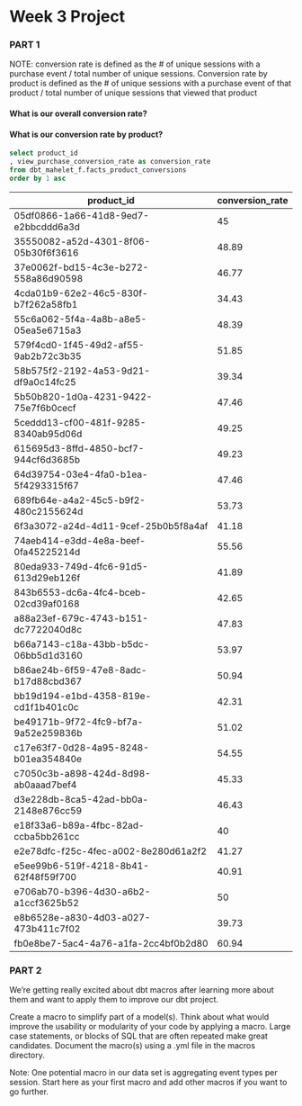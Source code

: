 # Week 3 Project 

### PART 1

NOTE: conversion rate is defined as the # of unique sessions with a purchase event / total number of unique sessions. Conversion rate by product is defined as the # of unique sessions with a purchase event of that product / total number of unique sessions that viewed that product

#### What is our overall conversion rate?

#### What is our conversion rate by product?

``` sql 
select product_id
, view_purchase_conversion_rate as conversion_rate 
from dbt_mahelet_f.facts_product_conversions
order by 1 asc 
```

product_id	                            | conversion_rate
--------------------------------------- | ----------------
05df0866-1a66-41d8-9ed7-e2bbcddd6a3d	| 45
35550082-a52d-4301-8f06-05b30f6f3616	| 48.89
37e0062f-bd15-4c3e-b272-558a86d90598	| 46.77
4cda01b9-62e2-46c5-830f-b7f262a58fb1	| 34.43
55c6a062-5f4a-4a8b-a8e5-05ea5e6715a3	| 48.39
579f4cd0-1f45-49d2-af55-9ab2b72c3b35	| 51.85
58b575f2-2192-4a53-9d21-df9a0c14fc25	| 39.34
5b50b820-1d0a-4231-9422-75e7f6b0cecf	| 47.46
5ceddd13-cf00-481f-9285-8340ab95d06d	| 49.25
615695d3-8ffd-4850-bcf7-944cf6d3685b	| 49.23
64d39754-03e4-4fa0-b1ea-5f4293315f67	| 47.46
689fb64e-a4a2-45c5-b9f2-480c2155624d	| 53.73
6f3a3072-a24d-4d11-9cef-25b0b5f8a4af	| 41.18
74aeb414-e3dd-4e8a-beef-0fa45225214d	| 55.56
80eda933-749d-4fc6-91d5-613d29eb126f	| 41.89
843b6553-dc6a-4fc4-bceb-02cd39af0168	| 42.65
a88a23ef-679c-4743-b151-dc7722040d8c	| 47.83
b66a7143-c18a-43bb-b5dc-06bb5d1d3160	| 53.97
b86ae24b-6f59-47e8-8adc-b17d88cbd367	| 50.94
bb19d194-e1bd-4358-819e-cd1f1b401c0c	| 42.31
be49171b-9f72-4fc9-bf7a-9a52e259836b	| 51.02
c17e63f7-0d28-4a95-8248-b01ea354840e	| 54.55
c7050c3b-a898-424d-8d98-ab0aaad7bef4	| 45.33
d3e228db-8ca5-42ad-bb0a-2148e876cc59	| 46.43
e18f33a6-b89a-4fbc-82ad-ccba5bb261cc	| 40
e2e78dfc-f25c-4fec-a002-8e280d61a2f2	| 41.27
e5ee99b6-519f-4218-8b41-62f48f59f700	| 40.91
e706ab70-b396-4d30-a6b2-a1ccf3625b52	| 50
e8b6528e-a830-4d03-a027-473b411c7f02	| 39.73
fb0e8be7-5ac4-4a76-a1fa-2cc4bf0b2d80	| 60.94


### PART 2

We’re getting really excited about dbt macros after learning more about them and want to apply them to improve our dbt project. 

Create a macro to simplify part of a model(s). Think about what would improve the usability or modularity of your code by applying a macro. Large case statements, or blocks of SQL that are often repeated make great candidates. Document the macro(s) using a .yml file in the macros directory.

Note: One potential macro in our data set is aggregating event types per session. Start here as your first macro and add other macros if you want to go further.

